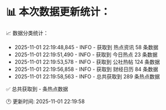 📊 本次数据更新统计：
==========================

📈 数据分类统计：
- 2025-11-01 22:19:48,845 - INFO - 获取到 热点资讯 58 条数据
- 2025-11-01 22:19:51,490 - INFO - 获取到 今日热点 23 条数据
- 2025-11-01 22:19:53,578 - INFO - 获取到 公社热帖 124 条数据
- 2025-11-01 22:19:56,858 - INFO - 获取到 财经日历 84 条数据
- 2025-11-01 22:19:58,563 - INFO - 总共获取到 289 条热点数据

✅ 总共获取到 - 条热点数据

🕐 更新时间: 2025-11-01 22:19:58
